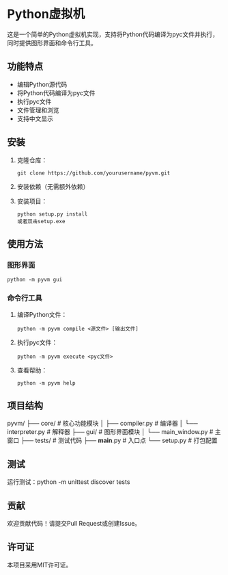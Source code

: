 # Python虚拟机

这是一个简单的Python虚拟机实现，支持将Python代码编译为pyc文件并执行，同时提供图形界面和命令行工具。

## 功能特点

- 编辑Python源代码
- 将Python代码编译为pyc文件
- 执行pyc文件
- 文件管理和浏览
- 支持中文显示

## 安装
   
1. 克隆仓库：
   ```
   git clone https://github.com/yourusername/pyvm.git
   ```
2. 安装依赖（无需额外依赖）

3. 安装项目：
   ```
   python setup.py install
   或者双击setup.exe
   ```

## 使用方法

### 图形界面
```
python -m pyvm gui
```
### 命令行工具

1. 编译Python文件：
   ```
   python -m pyvm compile <源文件> [输出文件]
   ```

2. 执行pyc文件：
   ```
   python -m pyvm execute <pyc文件>
   ```

3. 查看帮助：
   ```
   python -m pyvm help
   ```

## 项目结构
pyvm/
├── core/           # 核心功能模块
│   ├── compiler.py # 编译器
│   └── interpreter.py # 解释器
├── gui/            # 图形界面模块
│   └── main_window.py # 主窗口
├── tests/          # 测试代码
├── __main__.py     # 入口点
└── setup.py        # 打包配置
## 测试

运行测试：python -m unittest discover tests
## 贡献

欢迎贡献代码！请提交Pull Request或创建Issue。

## 许可证

本项目采用MIT许可证。
    